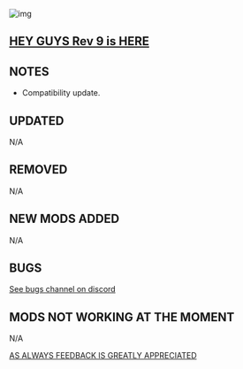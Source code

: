 ![img](https://s11.gifyu.com/images/SgCoI.png)

## [HEY GUYS Rev 9 is HERE](https://)

## NOTES

- Compatibility update.

## UPDATED

N/A

## REMOVED

N/A

## NEW MODS ADDED

N/A

## BUGS

[See bugs channel on discord](https://discord.gg/xZNztPjA2u)

## MODS NOT WORKING AT THE MOMENT

N/A

[AS ALWAYS FEEDBACK IS GREATLY APPRECIATED](https://)
